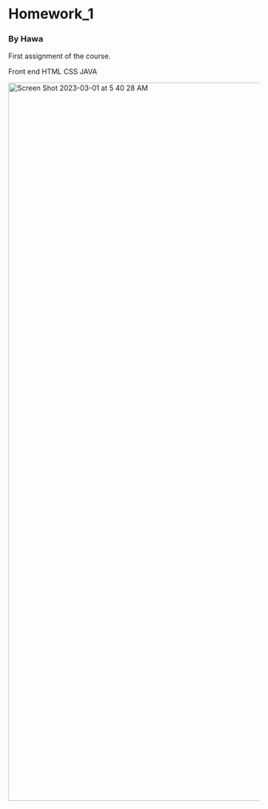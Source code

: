# Homework_1
### By Hawa 

First assignment of the course.

Front end
  HTML
  CSS
  JAVA

<img width="1439" alt="Screen Shot 2023-03-01 at 5 40 28 AM" src="https://user-images.githubusercontent.com/113000340/222165027-f6426a68-c9bd-4979-b1db-178d9f26dee2.png">
